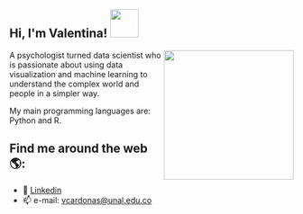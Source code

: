 <h2> Hi, I'm Valentina! <img src="https://media.giphy.com/media/mGcNjsfWAjY5AEZNw6/giphy.gif" width="50"></h2>
<img align='right' src="https://media.giphy.com/media/9cghZPGI3DiSygM6j7/giphy.gif" width="230">

A psychologist turned data scientist who is passionate about using data visualization and 
machine learning to understand the complex world and people in a simpler way.

My main programming languages are: Python and R.

## Find me around the web 🌎:
- 💼 [Linkedin](https://www.linkedin.com/in/vcardonas/)
- 📫 e-mail: vcardonas@unal.edu.co
